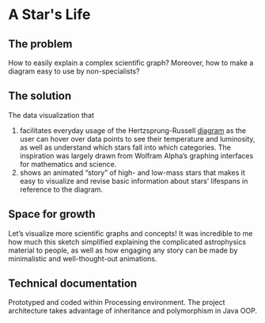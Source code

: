 # A Star's Life

## The problem
How to easily explain a complex scientific graph? Moreover, how to make a diagram easy to use by non-specialists?

## The solution
The data visualization that
1. facilitates everyday usage of the Hertzsprung-Russell [diagram](https://en.wikipedia.org/wiki/Hertzsprung%E2%80%93Russell_diagram) as the user can hover over data points to see their temperature and luminosity, as well as understand which stars fall into which categories. The inspiration was largely drawn from Wolfram Alpha’s graphing interfaces for mathematics and science.
2. shows an animated “story” of high- and low-mass stars that makes it easy to visualize and revise basic information about stars’ lifespans in reference to the diagram.

## Space for growth 
Let’s visualize more scientific graphs and concepts! It was incredible to me how much this sketch simplified explaining the complicated astrophysics material to people, as well as how engaging any story can be made by minimalistic and well-thought-out animations. 

## Technical documentation
Prototyped and coded within Processing environment. The project architecture takes advantage of inheritance and polymorphism in Java OOP. 

